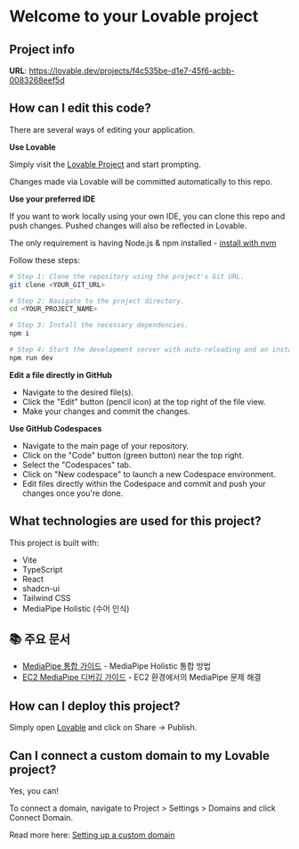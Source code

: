 # Welcome to your Lovable project

## Project info

**URL**: https://lovable.dev/projects/f4c535be-d1e7-45f6-acbb-0083268eef5d

## How can I edit this code?

There are several ways of editing your application.

**Use Lovable**

Simply visit the [Lovable Project](https://lovable.dev/projects/f4c535be-d1e7-45f6-acbb-0083268eef5d) and start prompting.

Changes made via Lovable will be committed automatically to this repo.

**Use your preferred IDE**

If you want to work locally using your own IDE, you can clone this repo and push changes. Pushed changes will also be reflected in Lovable.

The only requirement is having Node.js & npm installed - [install with nvm](https://github.com/nvm-sh/nvm#installing-and-updating)

Follow these steps:

```sh
# Step 1: Clone the repository using the project's Git URL.
git clone <YOUR_GIT_URL>

# Step 2: Navigate to the project directory.
cd <YOUR_PROJECT_NAME>

# Step 3: Install the necessary dependencies.
npm i

# Step 4: Start the development server with auto-reloading and an instant preview.
npm run dev
```

**Edit a file directly in GitHub**

- Navigate to the desired file(s).
- Click the "Edit" button (pencil icon) at the top right of the file view.
- Make your changes and commit the changes.

**Use GitHub Codespaces**

- Navigate to the main page of your repository.
- Click on the "Code" button (green button) near the top right.
- Select the "Codespaces" tab.
- Click on "New codespace" to launch a new Codespace environment.
- Edit files directly within the Codespace and commit and push your changes once you're done.

## What technologies are used for this project?

This project is built with:

- Vite
- TypeScript
- React
- shadcn-ui
- Tailwind CSS
- MediaPipe Holistic (수어 인식)

## 📚 주요 문서

- [MediaPipe 통합 가이드](./MEDIAPIPE_INTEGRATION.md) - MediaPipe Holistic 통합 방법
- [EC2 MediaPipe 디버깅 가이드](./EC2_MEDIAPIPE_DEBUGGING.md) - EC2 환경에서의 MediaPipe 문제 해결

## How can I deploy this project?

Simply open [Lovable](https://lovable.dev/projects/f4c535be-d1e7-45f6-acbb-0083268eef5d) and click on Share -> Publish.

## Can I connect a custom domain to my Lovable project?

Yes, you can!

To connect a domain, navigate to Project > Settings > Domains and click Connect Domain.

Read more here: [Setting up a custom domain](https://docs.lovable.dev/tips-tricks/custom-domain#step-by-step-guide)
